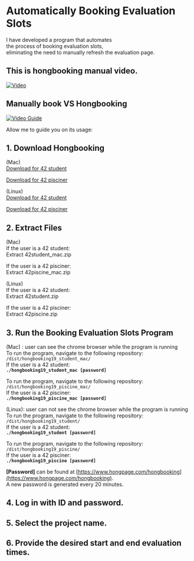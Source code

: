 # Automatically Booking Evaluation Slots  
  
I have developed a program that automates  
the process of booking evaluation slots,  
eliminating the need to manually refresh the evaluation page.  

## This is hongbooking manual video.  

[![Video](https://img.youtube.com/vi/pKL927ITmAc/maxresdefault.jpg)](https://youtu.be/pKL927ITmAc?si=R1VRVU1fToCpOI6k)
   
  
## Manually book VS Hongbooking  

[![Video Guide](https://img.youtube.com/vi/MWj3DeJTAtM/0.jpg)](https://www.youtube.com/watch?v=MWj3DeJTAtM)  
  
Allow me to guide you on its usage:  

## 1. Download Hongbooking  

(Mac)  
[Download for 42 student](https://github.com/HONGBAEKIM/hongbooking_public/raw/main/42student_mac.zip)  

[Download for 42 pisciner](https://github.com/HONGBAEKIM/hongbooking_public/raw/main/42piscine_mac.zip)  
  
  
(Linux)  
[Download for 42 student](https://github.com/HONGBAEKIM/hongbooking_public/raw/main/42student.zip)  

[Download for 42 pisciner](https://github.com/HONGBAEKIM/hongbooking_public/raw/main/42piscine.zip)  


## 2. Extract Files  
  
(Mac)  
If the user is a 42 student:  
&#9;Extract 42student_mac.zip  
  
If the user is a 42 pisciner:  
&#9;Extract 42piscine_mac.zip  
  
  
(Linux)  
If the user is a 42 student:  
&#9;Extract 42student.zip  
  
If the user is a 42 pisciner:  
&#9;Extract 42piscine.zip  
  
  
## 3. Run the Booking Evaluation Slots Program  
  
(Mac) : user can see the chrome browser while the program is running  
To run the program, navigate to the following repository: `/dist/hongbooking19_student_mac/`  
If the user is a 42 student:  
&#9;**`./hongbooking19_student_mac [password]`**  
  
To run the program, navigate to the following repository: `/dist/hongbooking19_piscine_mac/`  
If the user is a 42 pisciner:  
&#9;**`./hongbooking19_piscine_mac [password]`**  
  

(Linux): user can not see the chrome browser while the program is running  
To run the program, navigate to the following repository: `/dist/hongbooking19_student/`  
If the user is a 42 student:  
&#9;**`./hongbooking19_student [password]`**  
  
To run the program, navigate to the following repository: `/dist/hongbooking19_piscine/`  
If the user is a 42 pisciner:  
&#9;**`./hongbooking19_piscine [password]`**  
  

**[Password]** can be found at [https://www.hongpage.com/hongbooking](https://www.hongpage.com/hongbooking).  
A new password is generated every 20 minutes.  
  
## 4. Log in with ID and password.  
  
## 5. Select the project name.  
  
## 6. Provide the desired start and end evaluation times.  

